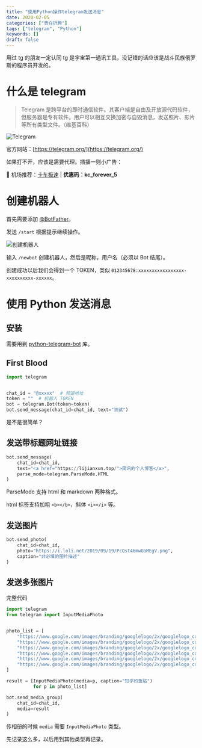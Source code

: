 ```yaml
---
title: "使用Python操作telegram发送消息"
date: 2020-02-05
categories: ["贵在折腾"]
tags: ["telegram", "Python"]
keywords: []
draft: false
---
```


用过 tg 的朋友一定认同 tg 是宇宙第一通讯工具，没记错的话应该是战斗民族俄罗斯的程序员开发的。

<!-- more -->

# 什么是 telegram

> Telegram 是跨平台的即时通信软件。其客户端是自由及开放源代码软件，但服务器是专有软件。用户可以相互交换加密与自毁消息，发送照片、影片等所有类型文件。（维基百科）

![Telegram](https://i.loli.net/2020/02/02/q65wpScnZjbEolv.jpg " ")

官方网站：[https://telegram.org/](https://telegram.org/)

如果打不开，应该是需要代理。插播一则小广告：

🛫️ 机场推荐：[卡车极速](http://m8.pw/mddv) | **优惠码：kc_forever_5**

# 创建机器人

首先需要添加 [@BotFather](https://telegram.me/BotFather)。

发送 `/start` 根据提示继续操作。

![创建机器人](https://i.loli.net/2020/02/02/CRr76xbFAz4v9pP.jpg " ")

输入 `/newbot` 创建机器人，然后是昵称，用户名（必须以 Bot 结尾）。

创建成功以后我们会得到一个 TOKEN，类似 `012345678:xxxxxxxxxxxxxxxxx-xxxxxxxxxx-xxxxxx`。

# 使用 Python 发送消息

## 安装 

需要用到 [python-telegram-bot](https://github.com/python-telegram-bot/python-telegram-bot) 库。

## First Blood

```python
import telegram


chat_id = "@xxxxx"  # 频道地址
token = ""  # 机器人 TOKEN
bot = telegram.Bot(token=token)
bot.send_message(chat_id=chat_id, text="测试")
```

是不是很简单？

## 发送带标题网址链接

```python
bot.send_message(
    chat_id=chat_id,
    text="<a href="https://lijianxun.top/">简讯的个人博客</a>",
    parse_mode=telegram.ParseMode.HTML
)
```

ParseMode 支持 html 和 markdown 两种格式。

html 标签支持加粗 `<b></b>`，斜体 `<i></i>` 等。

## 发送图片

```python
bot.send_photo(
    chat_id=chat_id,
    photo="https://i.loli.net/2019/09/19/PcQst46mwUaMEgV.png",
    caption="非必填的图片描述"
)
```

## 发送多张图片

完整代码

```python
import telegram
from telegram import InputMediaPhoto


photo_list = [
    "https://www.google.com/images/branding/googlelogo/2x/googlelogo_color_272x92dp.png",
    "https://www.google.com/images/branding/googlelogo/2x/googlelogo_color_272x92dp.png",
    "https://www.google.com/images/branding/googlelogo/2x/googlelogo_color_272x92dp.png",
    "https://www.google.com/images/branding/googlelogo/2x/googlelogo_color_272x92dp.png",
    "https://www.google.com/images/branding/googlelogo/2x/googlelogo_color_272x92dp.png",
    "https://www.google.com/images/branding/googlelogo/2x/googlelogo_color_272x92dp.png"
]

result = [InputMediaPhoto(media=p, caption="知乎钓鱼贴")
          for p in photo_list]

bot.send_media_group(
    chat_id=chat_id,
    media=result
)
```

传相册的时候 `media` 需要 `InputMediaPhoto` 类型。

先记录这么多，以后用到其他类型再记录。